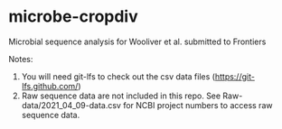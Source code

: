 # microbe-cropdiv
Microbial sequence analysis for Wooliver et al. submitted to Frontiers

Notes: 

1. You will need git-lfs to check out the csv data files (https://git-lfs.github.com/)
2. Raw sequence data are not included in this repo. See Raw-data/2021_04_09-data.csv for NCBI project numbers to access raw sequence data.
